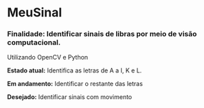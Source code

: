 # MeuSinal
### Finalidade: Identificar sinais de libras por meio de visão computacional.

Utilizando OpenCV e Python

**Estado atual:** Identifica as letras de A a I, K e L.

**Em andamento:** Identificar o restante das letras

**Desejado:** Identificar sinais com movimento
